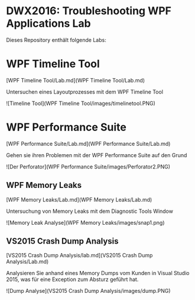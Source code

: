 # DWX2016: Troubleshooting WPF Applications Lab 

Dieses Repository enthält folgende Labs:

# WPF Timeline Tool

[WPF Timeline Tool/Lab.md](WPF Timeline Tool/Lab.md)

Untersuchen eines Layoutprozesses mit dem WPF Timeline Tool

![Timeline Tool](WPF Timeline Tool/images/timelinetool.PNG)

# WPF Performance Suite

[WPF Performance Suite/Lab.md](WPF Performance Suite/Lab.md)

Gehen sie ihren Problemen mit der WPF Performance Suite auf den Grund

![Der Perforator](WPF Performance Suite/images/Perforator2.PNG)

## WPF Memory Leaks

[WPF Memory Leaks/Lab.md](WPF Memory Leaks/Lab.md)

Untersuchung von Memory Leaks mit dem Diagnostic Tools Window

![Memory Leak Analyse](WPF Memory Leaks/images/snap1.png)

## VS2015 Crash Dump Analysis

[VS2015 Crash Dump Analysis/lab.md](VS2015 Crash Dump Analysis/Lab.md)

Analysieren Sie anhand eines Memory Dumps vom Kunden in Visual Studio 2015, was für eine Exception zum Absturz geführt hat.

![Dump Analyse](VS2015 Crash Dump Analysis/images/dump.PNG)








